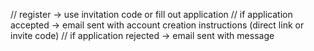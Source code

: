 // register -> use invitation code or fill out application
// if application accepted -> email sent with account creation instructions (direct link or invite code)
// if application rejected -> email sent with message

